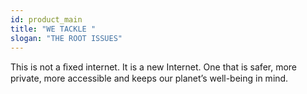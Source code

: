 ```yaml
---
id: product_main
title: "WE TACKLE "
slogan: "THE ROOT ISSUES"
---
```


This is not a ﬁxed internet. It is a new Internet. One that is safer, more private, more accessible and keeps our planet’s well-being in mind.
